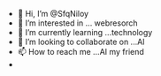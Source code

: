- 👋 Hi, I’m @SfqNiloy
- 👀 I’m interested in ... webresorch
- 🌱 I’m currently learning ...technology
- 💞️ I’m looking to collaborate on ...AI
- 📫 How to reach me ...AI my friend
- 

<!---
SfqNiloy/SfqNiloy is a ✨ special ✨ repository because its `README.md` (this file) appears on your GitHub profile.
You can click the Preview link to take a look at your changes.
--->
